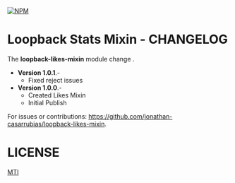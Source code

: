 [![NPM](https://nodei.co/npm/loopback-likes-mixin.png?compact=true)](https://nodei.co/npm/loopback-likes-mixin/)

Loopback Stats Mixin - CHANGELOG
=============

The **loopback-likes-mixin** module change .

- **Version 1.0.1**.- 
    - Fixed reject issues
- **Version 1.0.0**.- 
    - Created Likes Mixin
    - Initial Publish

For issues or contributions: https://github.com/jonathan-casarrubias/loopback-likes-mixin.


LICENSE
=============
[MTI](LICENSE)